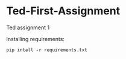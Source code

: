 # Ted-First-Assignment
Ted assignment 1


Installing requirements:
```
pip intall -r requirements.txt
```
